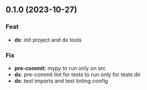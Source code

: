 ## 0.1.0 (2023-10-27)

### Feat

- **dx**: init project and dx tools

### Fix

- **pre-commit**: mypy to run only on src
- **dx**: pre-commit lint for tests to run only for tests dir
- **dx**: test imports and test linting config
